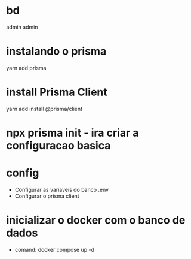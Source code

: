 # bd
admin admin

# instalando o prisma
yarn add prisma

# install Prisma Client 
yarn add install @prisma/client

# npx prisma init - ira criar a configuracao basica
# config
  - Configurar as variaveis do banco .env
  - Configurar o prisma client 

# inicializar o docker com o banco de dados
  - comand:  docker compose up -d